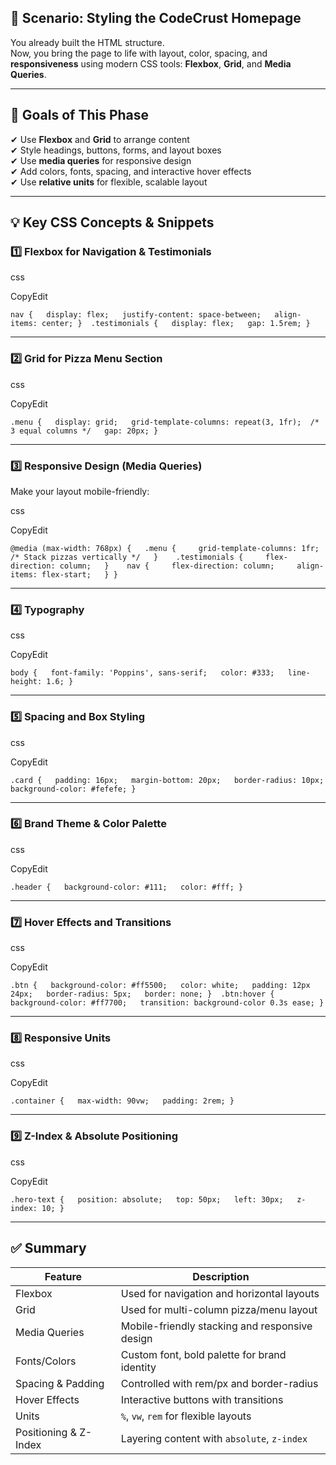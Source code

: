## 🎨 Scenario: Styling the CodeCrust Homepage

You already built the HTML structure.  
Now, you bring the page to life with layout, color, spacing, and **responsiveness** using modern CSS tools: **Flexbox**, **Grid**, and **Media Queries**.

---

## 🎯 Goals of This Phase

✔ Use **Flexbox** and **Grid** to arrange content  
✔ Style headings, buttons, forms, and layout boxes  
✔ Use **media queries** for responsive design  
✔ Add colors, fonts, spacing, and interactive hover effects  
✔ Use **relative units** for flexible, scalable layout

---

## 💡 Key CSS Concepts & Snippets

### 1️⃣ Flexbox for Navigation & Testimonials

css

CopyEdit

`nav {   display: flex;   justify-content: space-between;   align-items: center; }  .testimonials {   display: flex;   gap: 1.5rem; }`

---

### 2️⃣ Grid for Pizza Menu Section

css

CopyEdit

`.menu {   display: grid;   grid-template-columns: repeat(3, 1fr);  /* 3 equal columns */   gap: 20px; }`

---

### 3️⃣ Responsive Design (Media Queries)

Make your layout mobile-friendly:

css

CopyEdit

`@media (max-width: 768px) {   .menu {     grid-template-columns: 1fr;  /* Stack pizzas vertically */   }    .testimonials {     flex-direction: column;   }    nav {     flex-direction: column;     align-items: flex-start;   } }`

---

### 4️⃣ Typography

css

CopyEdit

`body {   font-family: 'Poppins', sans-serif;   color: #333;   line-height: 1.6; }`

---

### 5️⃣ Spacing and Box Styling

css

CopyEdit

`.card {   padding: 16px;   margin-bottom: 20px;   border-radius: 10px;   background-color: #fefefe; }`

---

### 6️⃣ Brand Theme & Color Palette

css

CopyEdit

`.header {   background-color: #111;   color: #fff; }`

---

### 7️⃣ Hover Effects and Transitions

css

CopyEdit

`.btn {   background-color: #ff5500;   color: white;   padding: 12px 24px;   border-radius: 5px;   border: none; }  .btn:hover {   background-color: #ff7700;   transition: background-color 0.3s ease; }`

---

### 8️⃣ Responsive Units

css

CopyEdit

`.container {   max-width: 90vw;   padding: 2rem; }`

---

### 9️⃣ Z-Index & Absolute Positioning

css

CopyEdit

`.hero-text {   position: absolute;   top: 50px;   left: 30px;   z-index: 10; }`

---

## ✅ Summary

|Feature|Description|
|---|---|
|Flexbox|Used for navigation and horizontal layouts|
|Grid|Used for multi-column pizza/menu layout|
|Media Queries|Mobile-friendly stacking and responsive design|
|Fonts/Colors|Custom font, bold palette for brand identity|
|Spacing & Padding|Controlled with rem/px and border-radius|
|Hover Effects|Interactive buttons with transitions|
|Units|`%`, `vw`, `rem` for flexible layouts|
|Positioning & Z-Index|Layering content with `absolute`, `z-index`|